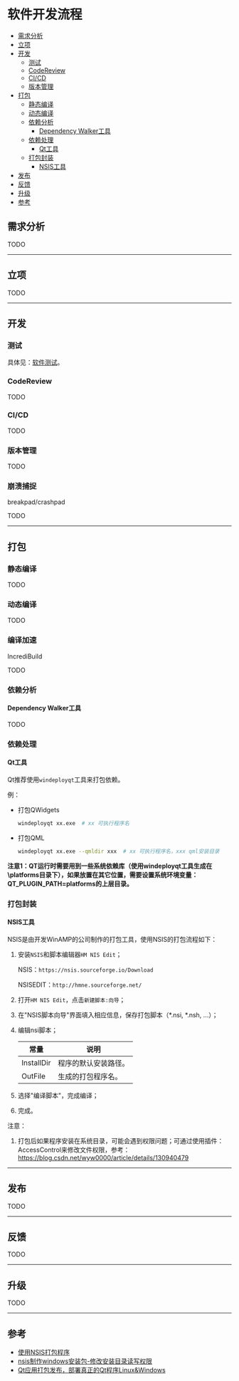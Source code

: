 # 软件开发流程

<!-- vim-markdown-toc GFM -->

* [需求分析](#需求分析)
* [立项](#立项)
* [开发](#开发)
    - [测试](#测试)
    - [CodeReview](#codereview)
    - [CI/CD](#cicd)
    - [版本管理](#版本管理)
* [打包](#打包)
    - [静态编译](#静态编译)
    - [动态编译](#动态编译)
    - [依赖分析](#依赖分析)
        + [Dependency Walker工具](#dependency-walker工具)
    - [依赖处理](#依赖处理)
        + [Qt工具](#qt工具)
    - [打包封装](#打包封装)
        + [NSIS工具](#nsis工具)
* [发布](#发布)
* [反馈](#反馈)
* [升级](#升级)
* [参考](#参考)

<!-- vim-markdown-toc -->



## 需求分析

TODO

---



## 立项

TODO

---



## 开发

### 测试

具体见：[软件测试](software_test.md)。

### CodeReview

TODO

### CI/CD

TODO

### 版本管理

TODO

### 崩溃捕捉

breakpad/crashpad

TODO

---



## 打包

### 静态编译

TODO

### 动态编译

TODO

### 编译加速

IncrediBuild

TODO

### 依赖分析

#### Dependency Walker工具

TODO

### 依赖处理

#### Qt工具

Qt推荐使用`windeployqt`工具来打包依赖。

例：

- 打包QWidgets

  ```sh
  windeployqt xx.exe  # xx 可执行程序名
  ```

- 打包QML

  ```sh
  windeployqt xx.exe --qmldir xxx  # xx 可执行程序名，xxx qml安装目录
  ```

**注意1：QT运行时需要用到一些系统依赖库（使用windeployqt工具生成在\platforms目录下），如果放置在其它位置，需要设置系统环境变量：QT_PLUGIN_PATH=platforms的上层目录。**

### 打包封装

#### NSIS工具

NSIS是由开发WinAMP的公司制作的打包工具，使用NSIS的打包流程如下：

1. 安装`NSIS`和脚本编辑器`HM NIS Edit`；

   NSIS：`https://nsis.sourceforge.io/Download`

   NSISEDIT：`http://hmne.sourceforge.net/`

2. 打开`HM NIS Edit`，点击`新建脚本:向导`；

3. 在"NSIS脚本向导"界面填入相应信息，保存打包脚本（*.nsi, *.nsh, ...）；

4. 编辑nsi脚本；

   | 常量       | 说明                 |
   | ---------- | -------------------- |
   | InstallDir | 程序的默认安装路径。 |
   | OutFile    | 生成的打包程序名。   |

5. 选择"编译脚本"，完成编译；

6. 完成。

注意：

1. 打包后如果程序安装在系统目录，可能会遇到权限问题；可通过使用插件：AccessControl来修改文件权限，参考：https://blog.csdn.net/wyw0000/article/details/130940479

---



## 发布

TODO

---



## 反馈

TODO

---



## 升级

TODO

---



## 参考

- [使用NSIS打包程序](https://zhuanlan.zhihu.com/p/144079072)
- [nsis制作windows安装包-修改安装目录读写权限](https://blog.csdn.net/wyw0000/article/details/130940479)
- [Qt应用打包发布，部署真正的Qt程序Linux&Windows](https://www.jianshu.com/p/3822addbf096?u_atoken=3ea4540e-7e56-4434-bdda-ffee6a13bbde&u_asession=01lfkJPHmquz4yWlkrJd9RnR-xPkMeq3-6wI7EMOK_uq-FTwafr4pFbNDg5sB2mGNeX0KNBwm7Lovlpxjd_P_q4JsKWYrT3W_NKPr8w6oU7K_BD-OyU7upKs7s6-2fKDBqK1h9zIJGqUc2hCV04v6XLWBkFo3NEHBv0PZUm6pbxQU&u_asig=05QQGENPHj3y0qRSj9RI0Xfq1nJH53GHjAkSXx36L4i7-BoQ3D9UPwSEMRh9ZcrIMc4ruywSmutjBQCF-LRWlJeKogHYT_JOCqt9Ta9vk-PylooRqt7VSOrtNH7qyFrp3T_VEGbYZ2rlDw4P411cQEfZnrQk8hQVX_5xsVJeWXpjH9JS7q8ZD7Xtz2Ly-b0kmuyAKRFSVJkkdwVUnyHAIJzfllwJ0JjoKeTFJQi4ILT2hm_Kqn1m0z57U51OSiJyvxn3URtWYq5VQe2s5Xl6Zn2u3h9VXwMyh6PgyDIVSG1W86WMJNItsIFfq0VbYDx1m-GVjuvW8Mbnw36tryIj0GRs1up2ljDTFMirZ8nF_FO7KA0a_HbABeZOL0rfsv7BP8mWspDxyAEEo4kbsryBKb9Q&u_aref=bshiuf1dzl%2BMf%2Bb7xX10dMDL2zA%3D)
